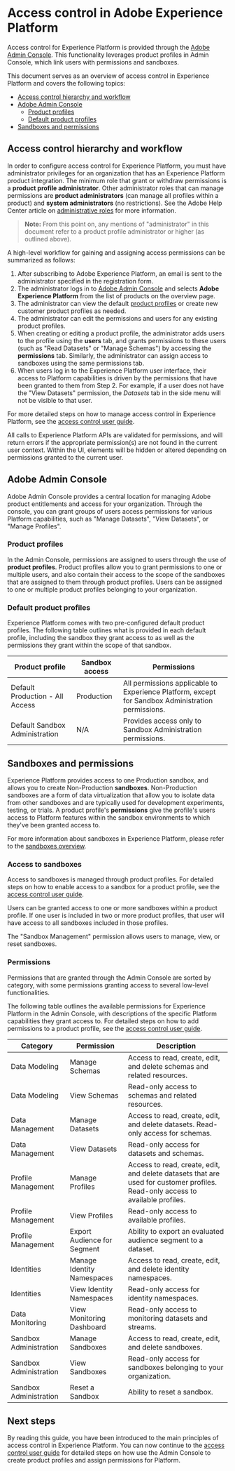 # Access control in Adobe Experience Platform

Access control for Experience Platform is provided through the [Adobe Admin Console](https://adminconsole.adobe.com). This functionality leverages product profiles in Admin Console, which link users with permissions and sandboxes.

This document serves as an overview of access control in Experience Platform and covers the following topics:

* [Access control hierarchy and workflow](#access-control-hierarchy-and-workflow)
* [Adobe Admin Console](#adobe-admin-console)
    * [Product profiles](#product-profiles)
    * [Default product profiles](#default-product-profiles)
* [Sandboxes and permissions](#sandboxes-and-permissions)

## Access control hierarchy and workflow

In order to configure access control for Experience Platform, you must have administrator privileges for an organization that has an Experience Platform product integration. The minimum role that grant or withdraw permissions is a **product profile administrator**. Other administrator roles that can manage permissions are **product administrators** (can manage all profiles within a product) and **system administrators** (no restrictions). See the Adobe Help Center article on [administrative roles](https://helpx.adobe.com/enterprise/using/admin-roles.html) for more information.

> **Note:** From this point on, any mentions of "administrator" in this document refer to a product profile administrator or higher (as outlined above).

A high-level workflow for gaining and assigning access permissions can be summarized as follows:

1. After subscribing to Adobe Experience Platform, an email is sent to the administrator specified in the registration form.
1. The administrator logs in to [Adobe Admin Console](#adobe-admin-console) and selects **Adobe Experience Platform** from the list of products on the overview page.
1. The administrator can view the default [product profiles](#product-profiles) or create new customer product profiles as needed.
1. The administrator can edit the permissions and users for any existing product profiles.
1. When creating or editing a product profile, the administrator adds users to the profile using the **users** tab, and grants permissions to these users (such as "Read Datasets" or "Manage Schemas") by accessing the **permissions** tab. Similarly, the administrator can assign access to sandboxes using the same permissions tab.
1. When users log in to the Experience Platform user interface, their access to Platform capabilities is driven by the permissions that have been granted to them from Step 2. For example, if a user does not have the "View Datasets" permission, the _Datasets_ tab in the side menu will not be visible to that user.

For more detailed steps on how to manage access control in Experience Platform, see the [access control user guide](access-control-user-guide.md). 

All calls to Experience Platform APIs are validated for permissions, and will return errors if the appropriate permission(s) are not found in the current user context. Within the UI, elements will be hidden or altered depending on permissions granted to the current user.

## Adobe Admin Console

Adobe Admin Console provides a central location for managing Adobe product entitlements and access for your organization. Through the console, you can grant groups of users access permissions for various Platform capabilities, such as "Manage Datasets", "View Datasets", or "Manage Profiles".

### Product profiles

In the Admin Console, permissions are assigned to users through the use of **product profiles**. Product profiles allow you to grant permissions to one or multiple users, and also contain their access to the scope of the sandboxes that are assigned to them through product profiles. Users can be assigned to one or multiple product profiles belonging to your organization.

### Default product profiles

Experience Platform comes with two pre-configured default product profiles. The following table outlines what is provided in each default profile, including the sandbox they grant access to as well as the permissions they grant within the scope of that sandbox.

Product profile | Sandbox access | Permissions
--- | --- | ---
Default Production - All Access | Production | All permissions applicable to Experience Platform, except for Sandbox Administration permissions.
Default Sandbox Administration | N/A | Provides access only to Sandbox Administration permissions.

## Sandboxes and permissions

Experience Platform provides access to one Production sandbox, and allows you to create Non-Production **sandboxes**. Non-Production sandboxes are a form of data virtualization that allow you to isolate data from other sandboxes and are typically used for development experiments, testing, or trials. A product profile's **permissions** give the profile's users access to Platform features within the sandbox environments to which they've been granted access to.

For more information about sandboxes in Experience Platform, please refer to the [sandboxes overview](../sandboxes/sandboxes-overview.md).

### Access to sandboxes

Access to sandboxes is managed through product profiles. For detailed steps on how to enable access to a sandbox for a product profile, see the [access control user guide](access-control-user-guide.md).

Users can be granted access to one or more sandboxes within a product profile. If one user is included in two or more product profiles, that user will have access to all sandboxes included in those profiles.

The "Sandbox Management" permission allows users to manage, view, or reset sandboxes.

### Permissions

Permissions that are granted through the Admin Console are sorted by category, with some permissions granting access to several low-level functionalities. 

The following table outlines the available permissions for Experience Platform in the Admin Console, with descriptions of the specific Platform capabilities they grant access to. For detailed steps on how to add permissions to a product profile, see the [access control user guide](access-control-user-guide.md).

Category | Permission | Description 
--- | --- | ---
Data Modeling | Manage Schemas | Access to read, create, edit, and delete schemas and related resources.
Data Modeling | View Schemas | Read-only access to schemas and related resources.
Data Management | Manage Datasets | Access to read, create, edit, and delete datasets. Read-only access for schemas.
Data Management | View Datasets | Read-only access for datasets and schemas.
Profile Management | Manage Profiles | Access to read, create, edit, and delete datasets that are used for customer profiles. Read-only access to available profiles.
Profile Management | View Profiles | Read-only access to available profiles.
Profile Management | Export Audience for Segment | Ability to export an evaluated audience segment to a dataset.
Identities | Manage Identity Namespaces | Access to read, create, edit, and delete identity namespaces.
Identities | View Identity Namespaces | Read-only access for identity namespaces.
Data Monitoring | View Monitoring Dashboard | Read-only access to monitoring datasets and streams.
Sandbox Administration | Manage Sandboxes | Access to read, create, edit, and delete sandboxes.
Sandbox Administration | View Sandboxes | Read-only access for sandboxes belonging to your organization.
Sandbox Administration | Reset a Sandbox | Ability to reset a sandbox.

## Next steps

By reading this guide, you have been introduced to the main principles of access control in Experience Platform. You can now continue to the [access control user guide](access-control-user-guide.md) for detailed steps on how use the Admin Console to create product profiles and assign permissions for Platform.
